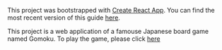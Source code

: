 This project was bootstrapped with [Create React App](https://github.com/facebookincubator/create-react-app).
You can find the most recent version of this guide [here](https://github.com/facebookincubator/create-react-app/blob/master/packages/react-scripts/template/README.md).

This project is a web application of a famouse Japanese board game named Gomoku. To play the game, please click [here](https://codepen.io/Liutongchen/full/BRvVjL/)
